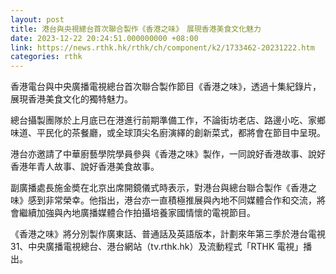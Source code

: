```yaml
---
layout: post
title: 港台與央視總台首次聯合製作《香港之味》　展現香港美食文化魅力
date: 2023-12-22 20:24:51.000000000 +08:00
link: https://news.rthk.hk/rthk/ch/component/k2/1733462-20231222.htm
categories: rthk
---
```


香港電台與中央廣播電視總台首次聯合製作節目《香港之味》，透過十集紀錄片，展現香港美食文化的獨特魅力。

總台攝製團隊於上月底已在港進行前期準備工作，不論街坊老店、路邊小吃、家鄉味道、平民化的茶餐廳，或全球頂尖名廚演繹的創新菜式，都將會在節目中呈現。

港台亦邀請了中華廚藝學院學員參與《香港之味》製作，一同說好香港故事、說好香港年青人故事、說好香港美食故事。

副廣播處長施金奬在北京出席開鏡儀式時表示，對港台與總台聯合製作《香港之味》感到非常榮幸。他指出，港台亦一直積極推展與內地不同媒體合作和交流，將會繼續加強與內地廣播媒體合作拍攝培養家國情懷的電視節目。

《香港之味》將分別製作廣東話、普通話及英語版本，計劃來年第三季於港台電視31、中央廣播電視總台、港台網站（tv.rthk.hk）及流動程式「RTHK 電視」播出。

